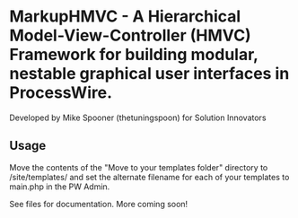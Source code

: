 # MarkupHMVC - A Hierarchical Model-View-Controller (HMVC) Framework for building modular, nestable graphical user interfaces in ProcessWire.
Developed by Mike Spooner (thetuningspoon) for Solution Innovators

## Usage
Move the contents of the "Move to your templates folder" directory to /site/templates/ and set the alternate filename for each of your templates to main.php in the PW Admin.

See files for documentation. More coming soon!
